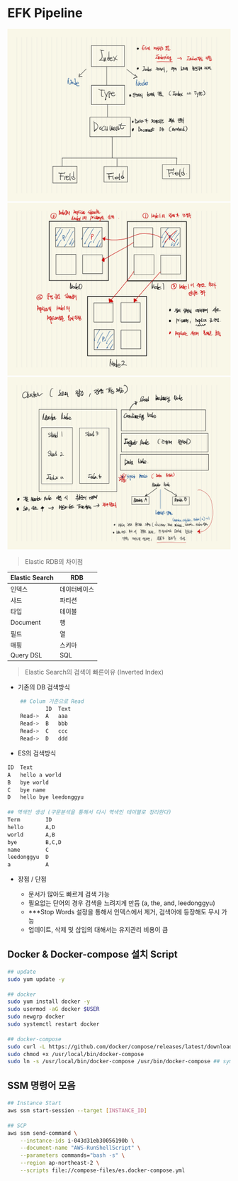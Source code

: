 # EFK Pipeline

![archi](./public/arch.jpg)
![archi-2](./public/arch-2.jpg)
![arch-3](./public/arch-3.jpg)

> Elastic RDB의 차이점 

| Elastic Search | RDB |
|-------|-------|
| 인덱스 | 데이터베이스 |
| 샤드 | 파티션 |
| 타입 | 테이블 |
| Document | 행 |
| 필드 | 열 |
| 매핑 | 스키마 |
| Query DSL | SQL |

> Elastic Search의 검색이 빠른이유 (Inverted Index)

- 기존의 DB 검색방식

```sh
    ## Colum 기준으로 Read
            ID  Text
    Read->  A   aaa
    Read->  B   bbb
    Read->  C   ccc
    Read->  D   ddd
```

- ES의 검색방식

```sh
ID  Text
A   hello a world
B   bye world
C   bye name
D   hello bye leedonggyu

## 역색인 생성 (구문분석을 통해서 다시 역색인 테이블로 정리한다)
Term        ID 
hello       A,D
world       A,B
bye         B,C,D
name        C
leedonggyu  D
a           A
```

- 장점 / 단점
    
    - 문서가 많아도 빠르게 검색 가능
    - 필요없는 단어의 경우 검색을 느려지게 만듬 (a, the, and, leedonggyu)
    - ***Stop Words 설정을 통해서 인덱스에서 제거, 검색어에 등장해도 무시 가능
    - 업데이트, 삭제 및 삽입의 대해서는 유지관리 비용이 큼

## Docker & Docker-compose 설치 Script

```sh
## update
sudo yum update -y

## docker
sudo yum install docker -y
sudo usermod -aG docker $USER
sudo newgrp docker
sudo systemctl restart docker

## docker-compose 
sudo curl -L https://github.com/docker/compose/releases/latest/download/docker-compose-$(uname -s)-$(uname -m) -o /usr/local/bin/docker-compose
sudo chmod +x /usr/local/bin/docker-compose
sudo ln -s /usr/local/bin/docker-compose /usr/bin/docker-compose ## symbolic 링크생성
```

## SSM 명령어 모음

```sh
## Instance Start
aws ssm start-session --target [INSTANCE_ID]

## SCP
aws ssm send-command \
    --instance-ids i-043d31eb30056190b \
    --document-name "AWS-RunShellScript" \
    --parameters commands="bash -s" \
    --region ap-northeast-2 \
    --scripts file://compose-files/es.docker-compose.yml
```